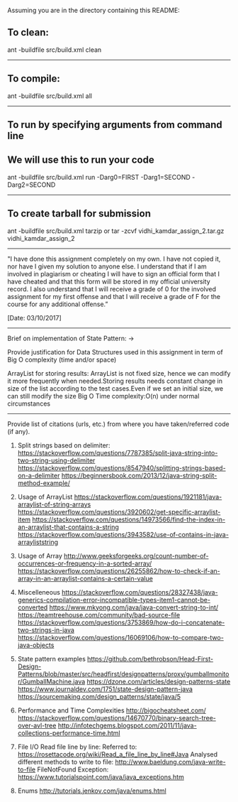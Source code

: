 Assuming you are in the directory containing this README:

## To clean:
ant -buildfile src/build.xml clean

-----------------------------------------------------------------------
## To compile: 
ant -buildfile src/build.xml all

-----------------------------------------------------------------------
## To run by specifying arguments from command line 
## We will use this to run your code
ant -buildfile src/build.xml run -Darg0=FIRST -Darg1=SECOND -Darg2=SECOND

-----------------------------------------------------------------------

## To create tarball for submission
ant -buildfile src/build.xml tarzip or tar -zcvf vidhi_kamdar_assign_2.tar.gz vidhi_kamdar_assign_2

-----------------------------------------------------------------------

"I have done this assignment completely on my own. I have not copied
it, nor have I given my solution to anyone else. I understand that if
I am involved in plagiarism or cheating I will have to sign an
official form that I have cheated and that this form will be stored in
my official university record. I also understand that I will receive a
grade of 0 for the involved assignment for my first offense and that I
will receive a grade of F for the course for any additional
offense.”

[Date: 03/10/2017]

-----------------------------------------------------------------------
Brief on implementation of State Pattern:
->

Provide justification for Data Structures used in this assignment in
term of Big O complexity (time and/or space)

ArrayList<String> for storing results:
ArrayList is not fixed size, hence we can modify it more frequently when needed.Storing results needs constant change in size of the list according to the test cases.Even if we set an initial size, we can still modify the size
Big O Time complexity:O(n) under normal circumstances

-----------------------------------------------------------------------

Provide list of citations (urls, etc.) from where you have taken/referred code
(if any).

1. Split strings based on delimiter:
https://stackoverflow.com/questions/7787385/split-java-string-into-two-string-using-delimiter
https://stackoverflow.com/questions/8547940/splitting-strings-based-on-a-delimiter
https://beginnersbook.com/2013/12/java-string-split-method-example/

2. Usage of ArrayList
https://stackoverflow.com/questions/1921181/java-arraylist-of-string-arrays
https://stackoverflow.com/questions/3920602/get-specific-arraylist-item
https://stackoverflow.com/questions/14973566/find-the-index-in-an-arraylist-that-contains-a-string
https://stackoverflow.com/questions/3943582/use-of-contains-in-java-arrayliststring

3. Usage of Array
http://www.geeksforgeeks.org/count-number-of-occurrences-or-frequency-in-a-sorted-array/
https://stackoverflow.com/questions/26255862/how-to-check-if-an-array-in-an-arraylist-contains-a-certain-value

3. Miscelleneous
https://stackoverflow.com/questions/28327438/java-generics-compilation-error-incompatible-types-item1-cannot-be-converted
https://www.mkyong.com/java/java-convert-string-to-int/
https://teamtreehouse.com/community/bad-source-file
https://stackoverflow.com/questions/3753869/how-do-i-concatenate-two-strings-in-java
https://stackoverflow.com/questions/16069106/how-to-compare-two-java-objects

4. State pattern examples
https://github.com/bethrobson/Head-First-Design-Patterns/blob/master/src/headfirst/designpatterns/proxy/gumballmonitor/GumballMachine.java
https://dzone.com/articles/design-patterns-state
https://www.journaldev.com/1751/state-design-pattern-java
https://sourcemaking.com/design_patterns/state/java/5

5. Performance and Time Complexities
http://bigocheatsheet.com/
https://stackoverflow.com/questions/14670770/binary-search-tree-over-avl-tree
http://infotechgems.blogspot.com/2011/11/java-collections-performance-time.html

6. File I/O 
Read file line by line: Referred to: https://rosettacode.org/wiki/Read_a_file_line_by_line#Java
Analysed different methods to write to file: http://www.baeldung.com/java-write-to-file
FileNotFound Exception: https://www.tutorialspoint.com/java/java_exceptions.htm

7. Enums
http://tutorials.jenkov.com/java/enums.html